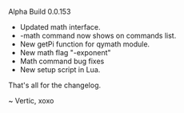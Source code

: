 Alpha Build 0.0.153

* Updated math interface.
* -math command now shows on commands list.
* New getPi function for qymath module.
* New math flag "-exponent"
* Math command bug fixes
* New setup script in Lua.

That's all for the changelog.

~ Vertic, xoxo
